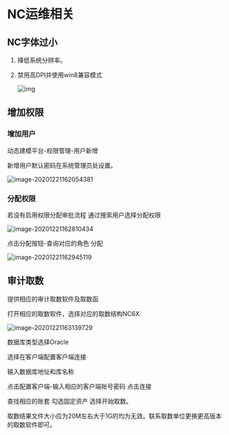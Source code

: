 # NC运维相关

## NC字体过小

1. 降低系统分辨率。

2. 禁用高DPI并使用win8兼容模式

   ![img](file:///C:\Users\10291\AppData\Roaming\Tencent\Users\1029110566\QQ\WinTemp\RichOle\P`IVW@800F6{4S_G8Z3Q}P1.png)



## 增加权限

### 增加用户

动态建模平台-权限管理-用户新增

新增用户默认密码在系统管理员处设置。

![image-20201221162054381](C:\Users\10291\AppData\Roaming\Typora\typora-user-images\image-20201221162054381.png)

### 分配权限

若没有启用权限分配审批流程 通过搜索用户选择分配权限

![image-20201221162810434](C:\Users\10291\AppData\Roaming\Typora\typora-user-images\image-20201221162810434.png)

点击分配按钮-查询对应的角色 分配

![image-20201221162945119](C:\Users\10291\AppData\Roaming\Typora\typora-user-images\image-20201221162945119.png)

## 审计取数

提供相应的审计取数软件及取数函

打开相应的取数软件，选择对应的取数结构NC6X

![image-20201221163139729](C:\Users\10291\AppData\Roaming\Typora\typora-user-images\image-20201221163139729.png)

数据库类型选择Oracle

选择在客户端配置客户端连接

输入数据库地址和库名称

点击配置客户端-输入相应的客户端账号密码 点击连接

查找相应的账套 勾选固定资产  选择开始取数。

取数结果文件大小应为20M左右大于1G的均为无效。联系取数单位更换更高版本的取数软件即可。

